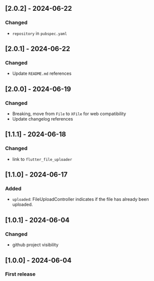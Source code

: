 ## [2.0.2] - 2024-06-22

### Changed

- `repository` in `pubspec.yaml`

## [2.0.1] - 2024-06-22

### Changed

- Update `README.md` references

## [2.0.0] - 2024-06-19

### Changed

- Breaking, move from `File` to `XFile` for web compatibility
- Update changelog references

## [1.1.1] - 2024-06-18

### Changed

- link to `flutter_file_uploader`

## [1.1.0] - 2024-06-17

### Added

- `uploaded`: FileUploadController indicates if the file has already been uploaded.

## [1.0.1] - 2024-06-04

### Changed

- github project visibility

## [1.0.0] - 2024-06-04

### First release
